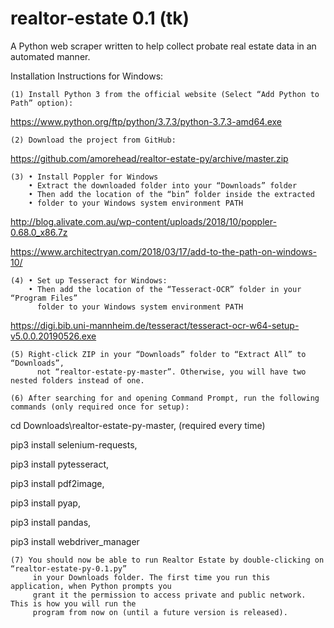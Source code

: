 # realtor-estate 0.1 (tk)
A Python web scraper written to help collect probate real estate data in an automated manner.

Installation Instructions for Windows:

    (1) Install Python 3 from the official website (Select “Add Python to Path” option):
https://www.python.org/ftp/python/3.7.3/python-3.7.3-amd64.exe

    (2) Download the project from GitHub:
https://github.com/amorehead/realtor-estate-py/archive/master.zip

    (3) • Install Poppler for Windows
        • Extract the downloaded folder into your “Downloads” folder
        • Then add the location of the “bin” folder inside the extracted
        • folder to your Windows system environment PATH
        
http://blog.alivate.com.au/wp-content/uploads/2018/10/poppler-0.68.0_x86.7z 

https://www.architectryan.com/2018/03/17/add-to-the-path-on-windows-10/

    (4) • Set up Tesseract for Windows:
        • Then add the location of the “Tesseract-OCR” folder in your “Program Files”
          folder to your Windows system environment PATH
https://digi.bib.uni-mannheim.de/tesseract/tesseract-ocr-w64-setup-v5.0.0.20190526.exe
		
    (5) Right-click ZIP in your “Downloads” folder to “Extract All” to “Downloads”,
          not “realtor-estate-py-master”. Otherwise, you will have two nested folders instead of one.

    (6) After searching for and opening Command Prompt, run the following commands (only required once for setup):
cd Downloads\realtor-estate-py-master, (required every time)

pip3 install selenium-requests,

pip3 install pytesseract,

pip3 install pdf2image,

pip3 install pyap,

pip3 install pandas,

pip3 install webdriver_manager

    (7) You should now be able to run Realtor Estate by double-clicking on “realtor-estate-py-0.1.py”
         in your Downloads folder. The first time you run this application, when Python prompts you
         grant it the permission to access private and public network. This is how you will run the
         program from now on (until a future version is released).
